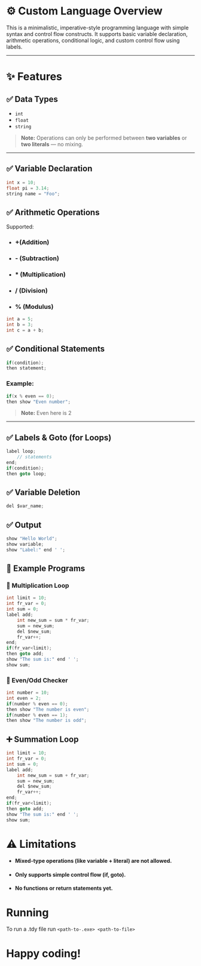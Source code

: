 # ⚙️ Custom Language Overview

This is a minimalistic, imperative-style programming language with simple syntax and control flow constructs. It supports basic variable declaration, arithmetic operations, conditional logic, and custom control flow using labels.

---

# ✨ Features

## ✅ Data Types
- `int`
- `float`
- `string`

> **Note:** Operations can only be performed between **two variables** or **two literals** — no mixing.

---

## ✅ Variable Declaration
```c
int x = 10;
float pi = 3.14;
string name = "Foo";
```
## ✅ Arithmetic Operations
Supported:
+ ### +(Addition)

+ ### - (Subtraction)

+ ### * (Multiplication)

+ ### / (Division)

+ ### % (Modulus)

```c
int a = 5;
int b = 3;
int c = a + b;
```

## ✅ Conditional Statements
```c
if(condition);
then statement;
```

### Example:

```c
if(x % even == 0);
then show "Even number";
```
> **Note:** Even here is 2
---

## ✅ Labels & Goto (for Loops)
```c
label loop;
    // statements
end;
if(condition);
then goto loop;
```

## ✅ Variable Deletion
```c
del $var_name;
```
## ✅ Output
```c
show "Hello World";
show variable;
show "Label:" end ' ';
```

## 🧪 Example Programs
### 🔁 Multiplication Loop
```c
int limit = 10;
int fr_var = 0;
int sum = 0;
label add;
    int new_sum = sum * fr_var;
    sum = new_sum;
    del $new_sum;
    fr_var++;
end;
if(fr_var<limit);
then goto add;
show "The sum is:" end ' ';
show sum;
```

### 🔎 Even/Odd Checker
```c
int number = 10;
int even = 2;
if(number % even == 0);
then show "The number is even";
if(number % even == 1);
then show "The number is odd";
```

## ➕ Summation Loop
```c
int limit = 10;
int fr_var = 0;
int sum = 0;
label add;
    int new_sum = sum + fr_var;
    sum = new_sum;
    del $new_sum;
    fr_var++;
end;
if(fr_var<limit);
then goto add;
show "The sum is:" end ' ';
show sum;
```
# ⚠️ Limitations
+ #### Mixed-type operations (like variable + literal) are not allowed.

+ #### Only supports simple control flow (if, goto).

+ #### No functions or return statements yet.

# Running
To run a .tdy file run
`<path-to-.exe> <path-to-file>`
# Happy coding!
